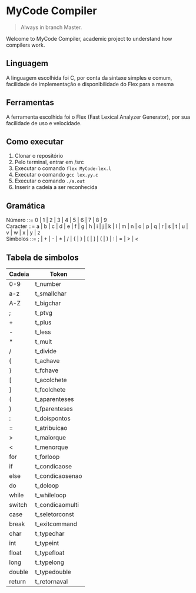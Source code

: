 # MyCode Compiler
> Always in branch Master.

Welcome to MyCode Compiler, academic project to understand how compilers work.

## Linguagem

A linguagem escolhida foi C, por conta da sintaxe simples e comum, facilidade de implementação e disponibilidade do Flex para a mesma

## Ferramentas

A ferramenta escolhida foi o Flex (Fast Lexical Analyzer Generator), por sua facilidade de uso e velocidade.

## Como executar
1. Clonar o repositório
2. Pelo terminal, entrar em /src
3. Executar o comando `flex MyCode-lex.l`
4. Executar o comando `gcc lex.yy.c`
5. Executar o comando `./a.out`
6. Inserir a cadeia a ser reconhecida

## Gramática

Número ::= 0 | 1 | 2 | 3 | 4 | 5 | 6 | 7 | 8 | 9  
Caracter ::= a | b | c | d | e | f | g | h | i | j | k | l | m | n | o | p | q | r | s | t | u | v | w | x | y | z  
Simbolos ::= ; | + | - | * | / | { | } | [ | ] | ( | ) | : | = | > | <

## Tabela de simbolos
| Cadeia | Token |
| ------ | ----- |
| 0-9 | t_number |
| a-z | t_smallchar |
| A-Z | t_bigchar |
| ;	| t_ptvg |
| +	| t_plus |
| -	| t_less |
| *	| t_mult |
| /	| t_divide |
| {	| t_achave |
| }	| t_fchave |
| [	| t_acolchete |
| ]	| t_fcolchete |
| (	| t_aparenteses |
| )	| t_fparenteses |
| :	| t_doispontos |
| =	| t_atribuicao |
| >	| t_maiorque |
| <	| t_menorque |
| for | t_forloop |
| if | t_condicaose |
| else | t_condicaosenao |
| do | t_doloop |
| while	| t_whileloop |
| switch | t_condicaomulti |
| case | t_seletorconst |
| break	| t_exitcommand |
| char | t_typechar |
| int | t_typeint |
| float	| t_typefloat |
| long | t_typelong |
| double | t_typedouble |
| return | t_retornaval |

